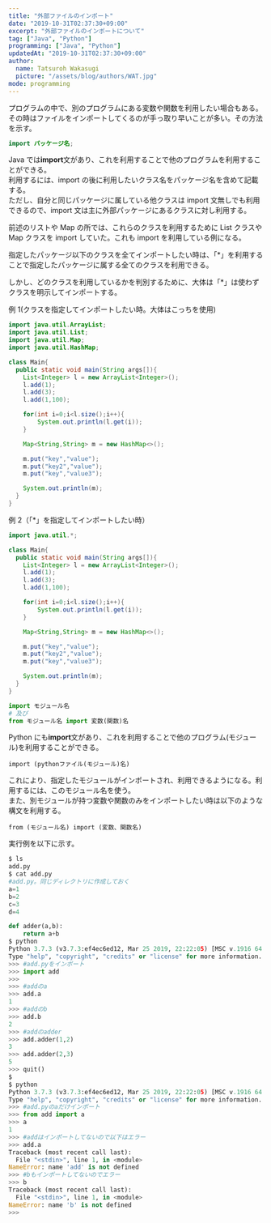 ```yaml
---
title: "外部ファイルのインポート"
date: "2019-10-31T02:37:30+09:00"
excerpt: "外部ファイルのインポートについて"
tag: ["Java", "Python"]
programming: ["Java", "Python"]
updatedAt: "2019-10-31T02:37:30+09:00"
author:
  name: Tatsuroh Wakasugi
  picture: "/assets/blog/authors/WAT.jpg"
mode: programming
---
```


プログラムの中で、別のプログラムにある変数や関数を利用したい場合もある。その時はファイルをインポートしてくるのが手っ取り早いことが多い。その方法を示す。

<div class="note_content_by_programming_language" id="note_content_Java">

```java
import パッケージ名;
```

Java では**import**文があり、これを利用することで他のプログラムを利用することができる。  
利用するには、import の後に利用したいクラス名をパッケージ名を含めて記載する。  
ただし、自分と同じパッケージに属している他クラスは import 文無しでも利用できるので、import 文は主に外部パッケージにあるクラスに対し利用する。

前述のリストや Map の所では、これらのクラスを利用するために List クラスや Map クラスを import していた。これも import を利用している例になる。

指定したパッケージ以下のクラスを全てインポートしたい時は、「\*」を利用することで指定したパッケージに属する全てのクラスを利用できる。

しかし、どのクラスを利用しているかを判別するために、大体は「\*」は使わずクラスを明示してインポートする。

例 1(クラスを指定してインポートしたい時。大体はこっちを使用)

```java
import java.util.ArrayList;
import java.util.List;
import java.util.Map;
import java.util.HashMap;

class Main{
  public static void main(String args[]){
    List<Integer> l = new ArrayList<Integer>();
    l.add(1);
    l.add(3);
    l.add(1,100);

    for(int i=0;i<l.size();i++){
        System.out.println(l.get(i));
    }

    Map<String,String> m = new HashMap<>();

    m.put("key","value");
    m.put("key2","value");
    m.put("key","value3");

    System.out.println(m);
  }
}
```

例 2（「\*」を指定してインポートしたい時）

```java
import java.util.*;

class Main{
  public static void main(String args[]){
    List<Integer> l = new ArrayList<Integer>();
    l.add(1);
    l.add(3);
    l.add(1,100);

    for(int i=0;i<l.size();i++){
        System.out.println(l.get(i));
    }

    Map<String,String> m = new HashMap<>();

    m.put("key","value");
    m.put("key2","value");
    m.put("key","value3");

    System.out.println(m);
  }
}
```

</div>
<div class="note_content_by_programming_language" id="note_content_Python">

```python
import モジュール名
# 及び
from モジュール名 import 変数(関数)名
```

Python にも**import**文があり、これを利用することで他のプログラム(モジュール)を利用することができる。

`import (pythonファイル(モジュール)名)`

これにより、指定したモジュールがインポートされ、利用できるようになる。利用するには、このモジュール名を使う。  
また、別モジュールが持つ変数や関数のみをインポートしたい時は以下のような構文を利用する。

`from (モジュール名) import (変数、関数名)`

実行例を以下に示す。

```python
$ ls
add.py
$ cat add.py
#add.py。同じディレクトリに作成しておく
a=1
b=2
c=3
d=4

def adder(a,b):
    return a+b
$ python
Python 3.7.3 (v3.7.3:ef4ec6ed12, Mar 25 2019, 22:22:05) [MSC v.1916 64 bit (AMD64)] on win32
Type "help", "copyright", "credits" or "license" for more information.
>>> #add.pyをインポート
>>> import add
>>>
>>> #addのa
>>> add.a
1
>>> #addのb
>>> add.b
2
>>> #addのadder
>>> add.adder(1,2)
3
>>> add.adder(2,3)
5
>>> quit()
$
$ python
Python 3.7.3 (v3.7.3:ef4ec6ed12, Mar 25 2019, 22:22:05) [MSC v.1916 64 bit (AMD64)] on win32
Type "help", "copyright", "credits" or "license" for more information.
>>> #add.pyのaだけインポート
>>> from add import a
>>> a
1
>>> #addはインポートしてないので以下はエラー
>>> add.a
Traceback (most recent call last):
  File "<stdin>", line 1, in <module>
NameError: name 'add' is not defined
>>> #bもインポートしてないのでエラー
>>> b
Traceback (most recent call last):
  File "<stdin>", line 1, in <module>
NameError: name 'b' is not defined
>>>
```

</div>
